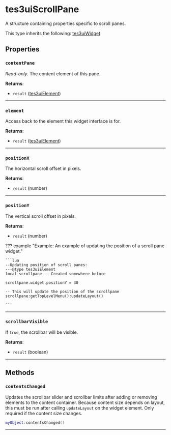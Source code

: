 # tes3uiScrollPane
<div class="search_terms" style="display: none">tes3uiscrollpane, scrollpane</div>

<!---
	This file is autogenerated. Do not edit this file manually. Your changes will be ignored.
	More information: https://github.com/MWSE/MWSE/tree/master/docs
-->

A structure containing properties specific to scroll panes.

This type inherits the following: [tes3uiWidget](../../types/tes3uiWidget)
## Properties

### `contentPane`
<div class="search_terms" style="display: none">contentpane</div>

*Read-only*. The content element of this pane.

**Returns**:

* `result` ([tes3uiElement](../../types/tes3uiElement))

***

### `element`
<div class="search_terms" style="display: none">element</div>

Access back to the element this widget interface is for.

**Returns**:

* `result` ([tes3uiElement](../../types/tes3uiElement))

***

### `positionX`
<div class="search_terms" style="display: none">positionx</div>

The horizontal scroll offset in pixels.

**Returns**:

* `result` (number)

***

### `positionY`
<div class="search_terms" style="display: none">positiony</div>

The vertical scroll offset in pixels.

**Returns**:

* `result` (number)

??? example "Example: An example of updating the position of a scroll pane widget."

	```lua
	--Updating position of scroll panes:
	---@type tes3uiElement
	local scrollpane -- Created somewhere before
	
	scrollpane.widget.positionY = 30
	
	-- This will update the position of the scrollpane
	scrollpane:getTopLevelMenu():updateLayout()

	```

***

### `scrollbarVisible`
<div class="search_terms" style="display: none">scrollbarvisible</div>

If `true`, the scrollbar will be visible.

**Returns**:

* `result` (boolean)

***

## Methods

### `contentsChanged`
<div class="search_terms" style="display: none">contentschanged</div>

Updates the scrollbar slider and scrollbar limits after adding or removing elements to the content container. Because content size depends on layout, this must be run after calling `updateLayout` on the widget element. Only required if the content size changes.

```lua
myObject:contentsChanged()
```

***

